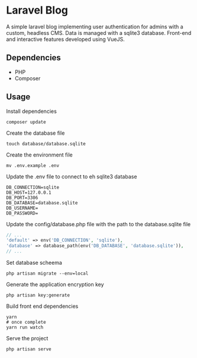 # Laravel Blog

A simple laravel blog implementing user authentication for admins with a custom, headless CMS. Data is managed with a sqlite3 database. Front-end and interactive features developed using VueJS.

## Dependencies

* PHP
* Composer

## Usage

Install dependencies

```shell
composer update
```

Create the database file

```shell
touch database/database.sqlite
```

Create the environment file

```shell
mv .env.example .env
```

Update the .env file to connect to eh sqlite3 database

```env
DB_CONNECTION=sqlite
DB_HOST=127.0.0.1
DB_PORT=3306
DB_DATABASE=database.sqlite
DB_USERNAME=
DB_PASSWORD=
```

Update the config/database.php file with the path to the database.sqlite file

```php
// ...
'default' => env('DB_CONNECTION', 'sqlite'),
'database' => database_path(env('DB_DATABASE', 'database.sqlite')),
// ...
```

Set database scheema

```shell
php artisan migrate --env=local
```

Generate the application encryption key

```shell
php artisan key:generate
```

Build front end dependencies

```shell
yarn
# once complete
yarn run watch
```


Serve the project

```shell
php artisan serve
```
